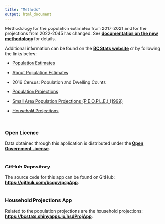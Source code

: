 ```yaml
---
title: "Methods"
output: html_document
---
```


Methodology for the population estimates from 2017-2021 and for the projections from 2022-2045 has changed. See **<a href = 'https://www2.gov.bc.ca/assets/gov/data/statistics/people-population-community/population/bc_population_estimates_and_projections_methodological_highlights.pdf' target = '_blank'>documentation on the new methodology</a>** for details.

Additional information can be found on the **<a href = 'https://www2.gov.bc.ca/gov/content/data/statistics/people-population-community/population' target = '_blank'>BC Stats website</a>** or by following the links below:

* <a href='https://www2.gov.bc.ca/gov/content/data/statistics/people-population-community/population/population-estimates' target = '_blank'>Population Estimates</a>

* <a href='https://www2.gov.bc.ca/gov/content/data/statistics/people-population-community/population/population-estimates/about-population-estimates' target = '_blank'>About Population Estimates</a>

* <a href='https://www2.gov.bc.ca/assets/gov/data/statistics/people-population-community/population/pop_census_2016_highlights_population_dwellings.pdf' target = '_blank'>2016 Census: Population and Dwelling Counts</a>

* <a href='https://www2.gov.bc.ca/gov/content/data/statistics/people-population-community/population/population-projections' target = '_blank'>Population Projections</a>

* <a href='https://www2.gov.bc.ca/assets/gov/data/statistics/people-population-community/population/pop_small_area_population_projections_people_1999.pdf' target = '_blank'>Small Area Population Projections (P.E.O.P.L.E.) (1999)</a>

* <a href='https://www2.gov.bc.ca/gov/content/data/statistics/people-population-community/population/household-projections' target = '_blank'>Household Projections</a>

<br>

### Open Licence

Data obtained through this application is distributed under the **<a href='https://www2.gov.bc.ca/gov/content/data/open-data/open-government-licence-bc' target = '_blank'>Open Government License</a>**.
<br><br>

### GitHub Repository

The source code for this app can be found on GitHub: **<a href='https://github.com/bcgov/popApp' target = '_blank'>https://github.com/bcgov/popApp</a>**.
<br><br>

### Household Projections App

Related to the population projections are the household projections: **<a href='https://bcstats.shinyapps.io/hsdProjApp' target = '_blank'>https://bcstats.shinyapps.io/hsdProjApp</a>**.
<br><br>
